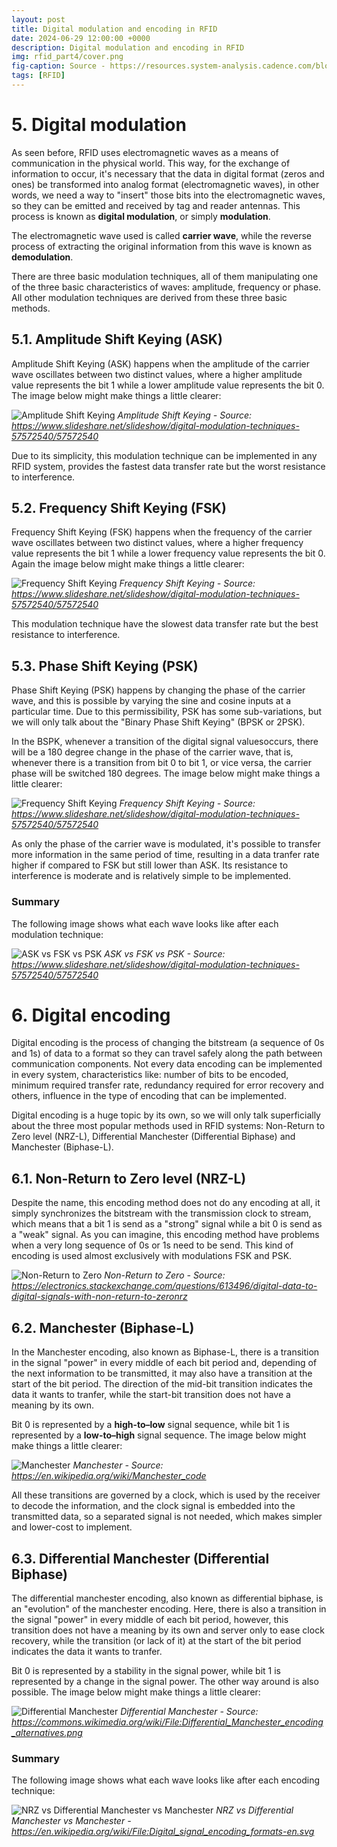 ```yaml
---
layout: post
title: Digital modulation and encoding in RFID
date: 2024-06-29 12:00:00 +0000
description: Digital modulation and encoding in RFID
img: rfid_part4/cover.png
fig-caption: Source - https://resources.system-analysis.cadence.com/blog/msa2021-types-of-digital-modulation    # Add figcaption (optional)
tags: [RFID]
---
```


# 5. Digital modulation

As seen before, RFID uses electromagnetic waves as a means of communication in the physical world. This way, for the exchange of information to occur, it's necessary that the data in digital format (zeros and ones) be transformed into analog format (electromagnetic waves), in other words, we need a way to "insert" those bits into the electromagnetic waves, so they can be emitted and received by tag and reader antennas. This process is known as **digital modulation**, or simply **modulation**. 

The electromagnetic wave used is called **carrier wave**, while the reverse process of extracting the original information from this wave is known as **demodulation**.

There are three basic modulation techniques, all of them manipulating one of the three basic characteristics of waves: amplitude, frequency or phase. All other modulation techniques are derived from these three basic methods. 

## 5.1. Amplitude Shift Keying (ASK)

Amplitude Shift Keying (ASK) happens when the amplitude of the carrier wave oscillates between two distinct values, where a higher amplitude value represents the bit 1 while a lower amplitude value represents the bit 0. The image below might make things a little clearer:

![Amplitude Shift Keying]({{site.baseurl}}/assets/img/rfid_part4/ask2.png)
*Amplitude Shift Keying - Source: https://www.slideshare.net/slideshow/digital-modulation-techniques-57572540/57572540*

Due to its simplicity, this modulation technique can be implemented in any RFID system, provides the fastest data transfer rate but the worst resistance to interference.

## 5.2. Frequency Shift Keying (FSK)

Frequency Shift Keying (FSK) happens when the frequency of the carrier wave oscillates between two distinct values, where a higher frequency value represents the bit 1 while a lower frequency value represents the bit 0. Again the image below might make things a little clearer: 

![Frequency Shift Keying]({{site.baseurl}}/assets/img/rfid_part4/fsk2.png)
*Frequency Shift Keying - Source: https://www.slideshare.net/slideshow/digital-modulation-techniques-57572540/57572540*

This modulation technique have the slowest data transfer rate but the best resistance to interference.

## 5.3. Phase Shift Keying (PSK)

Phase Shift Keying (PSK) happens by changing the phase of the carrier wave, and this is possible by varying the sine and cosine inputs at a particular time. Due to this permissibility, PSK has some sub-variations, but we will only talk about the "Binary Phase Shift Keying" (BPSK or 2PSK).

In the BSPK, whenever a transition of the digital signal values ​​occurs, there will be a 180 degree change in the phase of the carrier wave, that is, whenever there is a transition from bit 0 to bit 1, or vice versa, the carrier phase will be switched 180 degrees. The image below might make things a little clearer:

![Frequency Shift Keying]({{site.baseurl}}/assets/img/rfid_part4/psk2.png)
*Frequency Shift Keying - Source: https://www.slideshare.net/slideshow/digital-modulation-techniques-57572540/57572540*

As only the phase of the carrier wave is modulated, it's possible to transfer more information in the same period of time, resulting in a data tranfer rate higher if compared to FSK but still lower than ASK. Its resistance to interference is moderate and is relatively simple to be implemented.

### Summary

The following image shows what each wave looks like after each modulation technique:

![ASK vs FSK vs PSK]({{site.baseurl}}/assets/img/rfid_part4/three_modulations.png)
*ASK vs FSK vs PSK - Source: https://www.slideshare.net/slideshow/digital-modulation-techniques-57572540/57572540*


# 6. Digital encoding

Digital encoding is the process of changing the bitstream (a sequence of 0s and 1s) of data to a format so they can travel safely along the path between communication components. Not every data encoding can be implemented in every system, characteristics like: number of bits to be encoded, minimum required transfer rate, redundancy required for error recovery and others, influence in the type of encoding that can be implemented.

Digital encoding is a huge topic by its own, so we will only talk superficially about the three most popular methods used in RFID systems: Non-Return to Zero level (NRZ-L), Differential Manchester (Differential Biphase) and Manchester (Biphase-L).

## 6.1. Non-Return to Zero level (NRZ-L)

Despite the name, this encoding method does not do any encoding at all, it simply synchronizes the bitstream with the transmission clock to stream, which means that a bit 1 is send as a "strong" signal while a bit 0 is send as a "weak" signal. As you can imagine, this encoding method have problems when a very long sequence of 0s or 1s need to be send. This kind of encoding is used almost exclusively with modulations FSK and PSK.

![Non-Return to Zero]({{site.baseurl}}/assets/img/rfid_part4/nrz.png)
*Non-Return to Zero - Source: https://electronics.stackexchange.com/questions/613496/digital-data-to-digital-signals-with-non-return-to-zeronrz*

## 6.2. Manchester (Biphase-L)

In the Manchester encoding, also known as Biphase-L, there is a transition in the signal "power" in every middle of each bit period and, depending of the next information to be transmitted, it may also have a transition at the start of the bit period. The direction of the mid-bit transition indicates the data it wants to tranfer, while the start-bit transition does not have a meaning by its own.

Bit 0 is represented by a **high-to–low** signal sequence, while bit 1 is represented by a **low-to–high** signal sequence. The image below might make things a little clearer:

![Manchester]({{site.baseurl}}/assets/img/rfid_part4/manchester.png)
*Manchester - Source: https://en.wikipedia.org/wiki/Manchester_code*

All these transitions are governed by a clock, which is used by the receiver to decode the information, and the clock signal is embedded into the transmitted data, so a separated signal is not needed, which makes simpler and lower-cost to implement. 

## 6.3. Differential Manchester (Differential Biphase)

The differential manchester encoding, also known as differential biphase, is an "evolution" of the manchester encoding. Here, there is also a transition in the signal "power" in every middle of each bit period, however, this transition does not have a meaning by its own and server only to ease clock recovery, while the transition (or lack of it) at the start of the bit period indicates the data it wants to tranfer.

Bit 0 is represented by a stability in the signal power, while bit 1 is represented by a change in the signal power. The other way around is also possible. The image below might make things a little clearer:

![Differential Manchester]({{site.baseurl}}/assets/img/rfid_part4/diff_manchester.jpg)
*Differential Manchester - Source: https://commons.wikimedia.org/wiki/File:Differential_Manchester_encoding_alternatives.png*

### Summary

The following image shows what each wave looks like after each encoding technique:

![NRZ vs Differential Manchester vs Manchester]({{site.baseurl}}/assets/img/rfid_part4/digital_encodings.png)
*NRZ vs Differential Manchester vs Manchester - https://en.wikipedia.org/wiki/File:Digital_signal_encoding_formats-en.svg*


